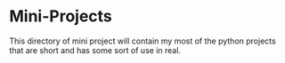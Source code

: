 # Mini-Projects
This directory of mini project will contain my most of the python projects that are short and has some sort of use in real. 
